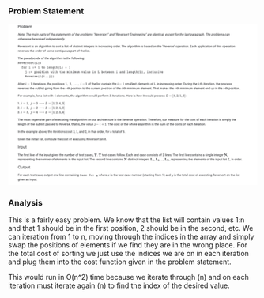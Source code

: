 ### Problem Statement
![Image not loading :(](ProblemStatement.png)

### Analysis
This is a fairly easy problem. We know that the list will contain values 1:n and that 1 should be in the first position, 2 should be in the second, etc. We can iteration from 1 to n, moving through the indices in the array and simply swap the positions of elements if we find they are in the wrong place. For the total cost of sorting we just use the indices we are on in each iteration and plug them into the cost function given in the problem statement.

This would run in O(n^2) time because we iterate through (n) and on each iteration must iterate again (n) to find the index of the desired value.